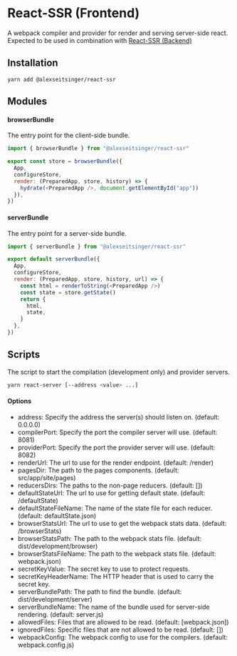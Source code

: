 # React-SSR (Frontend)

A webpack compiler and provider for render and serving server-side react. Expected to be used in combination with [React-SSR (Backend)](https://github.com/alexseitsinger/react-ssr-backend)

## Installation

```
yarn add @alexseitsinger/react-ssr
```

## Modules

#### browserBundle

The entry point for the client-side bundle.

```javascript
import { browserBundle } from "@alexseitsinger/react-ssr"

export const store = browserBundle({
  App,
  configureStore,
  render: (PreparedApp, store, history) => {
    hydrate(<PreparedApp />, document.getElementById("app"))
  }),
})
```

#### serverBundle

The entry point for a server-side bundle.

```javascript
import { serverBundle } from "@alexseitsinger/react-ssr"

export default serverBundle({
  App,
  configureStore,
  render: (PreparedApp, store, history, url) => {
    const html = renderToString(<PreparedApp />)
    const state = store.getState()
    return {
      html,
      state,
    }
  },
})
```

## Scripts

The script to start the compilation (development only) and provider servers.

```bash
yarn react-server [--address <value> ...]
```

#### Options

- address: Specify the address the server(s) should listen on. (default: 0.0.0.0)
- compilerPort: Specify the port the compiler server will use. (default: 8081)
- providerPort: Specify the port the provider server will use. (default: 8082)
- renderUrl: The url to use for the render endpoint. (default: /render)
- pagesDir: The path to the pages components. (default: src/app/site/pages)
- reducersDirs: The paths to the non-page reducers. (default: [])
- defaultStateUrl: The url to use for getting default state. (default: /defaultState)
- defaultStateFileName: The name of the state file for each reducer. (default: defaultState.json)
- browserStatsUrl: The url to use to get the webpack stats data. (default: /browserStats)
- browserStatsPath: The path to the webpack stats file. (default: dist/development/browser)
- browserStatsFileName: The path to the webpack stats file. (default: webpack.json)
- secretKeyValue: The secret key to use to protect requests.
- secretKeyHeaderName: The HTTP header that is used to carry the secret key.
- serverBundlePath: The path to find the bundle. (default: dist/development/server)
- serverBundleName: The name of the bundle used for server-side rendering. (default: server.js)
- allowedFiles: Files that are allowed to be read. (default: [webpack.json])
- ignoredFiles: Specific files that are not allowed to be read. (default: [])
- webpackConfig: The webpack config to use for the compilers. (default: webpack.config.js)
